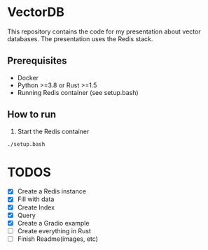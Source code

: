 # VectorDB

This repository contains the code for my presentation about vector databases. The presentation uses the Redis stack.

## Prerequisites
- Docker
- Python >=3.8 or Rust >=1.5
- Running Redis container (see setup.bash)

## How to run
1. Start the Redis container
```bash
./setup.bash
```


# TODOS
- [x] Create a Redis instance
- [x] Fill with data
- [x] Create Index
- [x] Query
- [x] Create a Gradio example
- [ ] Create everything in Rust
- [ ] Finish Readme(images, etc)